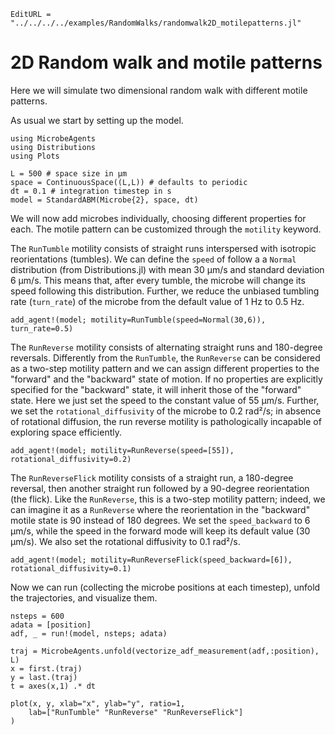 ```@meta
EditURL = "../../../../examples/RandomWalks/randomwalk2D_motilepatterns.jl"
```

# 2D Random walk and motile patterns

Here we will simulate two dimensional random walk with different motile patterns.

As usual we start by setting up the model.

````@example randomwalk2D_motilepatterns
using MicrobeAgents
using Distributions
using Plots

L = 500 # space size in μm
space = ContinuousSpace((L,L)) # defaults to periodic
dt = 0.1 # integration timestep in s
model = StandardABM(Microbe{2}, space, dt)
````

We will now add microbes individually, choosing different properties for each.
The motile pattern can be customized through the `motility` keyword.

The `RunTumble` motility consists of straight runs interspersed with isotropic
reorientations (tumbles). We can define the `speed` of follow a a `Normal` distribution
(from Distributions.jl) with mean 30 μm/s and standard deviation 6 μm/s.
This means that, after every tumble, the microbe will change its speed following
this distribution.
Further, we reduce the unbiased tumbling rate (`turn_rate`) of the microbe
from the default value of 1 Hz to 0.5 Hz.

````@example randomwalk2D_motilepatterns
add_agent!(model; motility=RunTumble(speed=Normal(30,6)), turn_rate=0.5)
````

The `RunReverse` motility consists of alternating straight runs and 180-degree reversals.
Differently from the `RunTumble`, the `RunReverse` can be considered as a two-step motility
pattern and we can assign different properties to the "forward" and the "backward" state of motion.
If no properties are explicitly specified for the "backward" state, it will inherit those of
the "forward" state.
Here we just set the speed to the constant value of 55 μm/s.
Further, we set the `rotational_diffusivity` of the microbe to 0.2 rad²/s; in absence of
rotational diffusion, the run reverse motility is pathologically incapable of exploring space efficiently.

````@example randomwalk2D_motilepatterns
add_agent!(model; motility=RunReverse(speed=[55]), rotational_diffusivity=0.2)
````

The `RunReverseFlick` motility consists of a straight run, a 180-degree reversal, then another
straight run followed by a 90-degree reorientation (the flick).
Like the `RunReverse`, this is a two-step motility pattern; indeed, we can imagine it as
a `RunReverse` where the reorientation in the "backward" motile state is 90 instead of 180 degrees.
We set the `speed_backward` to 6 μm/s, while the speed in the forward mode will keep its default
value (30 μm/s). We also set the rotational diffusivity to 0.1 rad²/s.

````@example randomwalk2D_motilepatterns
add_agent!(model; motility=RunReverseFlick(speed_backward=[6]), rotational_diffusivity=0.1)
````

Now we can run (collecting the microbe positions at each timestep), unfold the trajectories,
and visualize them.

````@example randomwalk2D_motilepatterns
nsteps = 600
adata = [position]
adf, _ = run!(model, nsteps; adata)

traj = MicrobeAgents.unfold(vectorize_adf_measurement(adf,:position), L)
x = first.(traj)
y = last.(traj)
t = axes(x,1) .* dt

plot(x, y, xlab="x", ylab="y", ratio=1,
    lab=["RunTumble" "RunReverse" "RunReverseFlick"]
)
````

